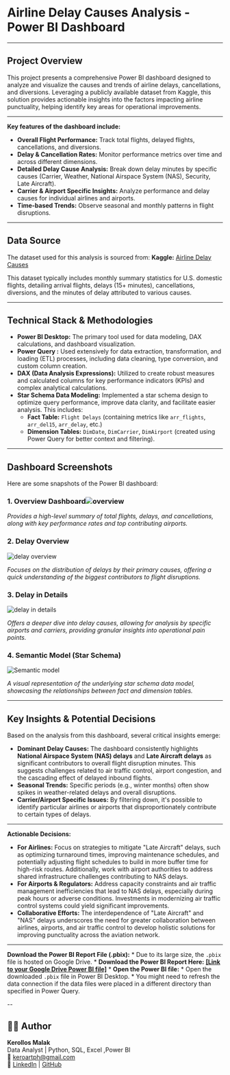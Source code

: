 # Airline Delay Causes Analysis - Power BI Dashboard
---

## Project Overview

This project presents a comprehensive Power BI dashboard designed to analyze and visualize the causes and trends of airline delays, cancellations, and diversions. Leveraging a publicly available dataset from Kaggle, this solution provides actionable insights into the factors impacting airline punctuality, helping identify key areas for operational improvements.

---

**Key features of the dashboard include:**

* **Overall Flight Performance:** Track total flights, delayed flights, cancellations, and diversions.
* **Delay & Cancellation Rates:** Monitor performance metrics over time and across different dimensions.
* **Detailed Delay Cause Analysis:** Break down delay minutes by specific causes (Carrier, Weather, National Airspace System (NAS), Security, Late Aircraft).
* **Carrier & Airport Specific Insights:** Analyze performance and delay causes for individual airlines and airports.
* **Time-based Trends:** Observe seasonal and monthly patterns in flight disruptions.

---

## Data Source

The dataset used for this analysis is sourced from:
**Kaggle:** [Airline Delay Causes](https://www.kaggle.com/datasets/giovamata/airlinedelaycauses)

This dataset typically includes monthly summary statistics for U.S. domestic flights, detailing arrival flights, delays (15+ minutes), cancellations, diversions, and the minutes of delay attributed to various causes.

---

## Technical Stack & Methodologies

* **Power BI Desktop:** The primary tool used for data modeling, DAX calculations, and dashboard visualization.
* **Power Query :** Used extensively for data extraction, transformation, and loading (ETL) processes, including data cleaning, type conversion, and custom column creation.
* **DAX (Data Analysis Expressions):** Utilized to create robust measures and calculated columns for key performance indicators (KPIs) and complex analytical calculations.
* **Star Schema Data Modeling:** Implemented a star schema design to optimize query performance, improve data clarity, and facilitate easier analysis. This includes:
    * **Fact Table:** `Flight Delays` (containing metrics like `arr_flights`, `arr_del15`, `arr_delay`, etc.)
    * **Dimension Tables:** `DimDate`, `DimCarrier`, `DimAirport` (created using Power Query for better context and filtering).

---

## Dashboard Screenshots

Here are some snapshots of the Power BI dashboard:

### 1. Overview Dashboard![overview](https://github.com/user-attachments/assets/9cc9fa77-11f0-402b-b3de-fba8a7ca15f8)

*Provides a high-level summary of total flights, delays, and cancellations, along with key performance rates and top contributing airports.*

### 2. Delay Overview
![delay overview](https://github.com/user-attachments/assets/be5b4747-74b8-4dbc-92a0-80914a33596b)


*Focuses on the distribution of delays by their primary causes, offering a quick understanding of the biggest contributors to flight disruptions.*

### 3. Delay in Details
![delay in details](https://github.com/user-attachments/assets/06a713df-7a8c-44d5-b104-524434c177e4)

*Offers a deeper dive into delay causes, allowing for analysis by specific airports and carriers, providing granular insights into operational pain points.*

### 4. Semantic Model (Star Schema)
![Semantic model](https://github.com/user-attachments/assets/ac8cc865-36a5-47ad-b459-156d5f49fbc9)

*A visual representation of the underlying star schema data model, showcasing the relationships between fact and dimension tables.*

---

## Key Insights & Potential Decisions

Based on the analysis from this dashboard, several critical insights emerge:

* **Dominant Delay Causes:** The dashboard consistently highlights **National Airspace System (NAS) delays** and **Late Aircraft delays** as significant contributors to overall flight disruption minutes. This suggests challenges related to air traffic control, airport congestion, and the cascading effect of delayed inbound flights.
* **Seasonal Trends:** Specific periods (e.g., winter months) often show spikes in weather-related delays and overall disruptions.
* **Carrier/Airport Specific Issues:** By filtering down, it's possible to identify particular airlines or airports that disproportionately contribute to certain types of delays.

---

**Actionable Decisions:**

* **For Airlines:** Focus on strategies to mitigate "Late Aircraft" delays, such as optimizing turnaround times, improving maintenance schedules, and potentially adjusting flight schedules to build in more buffer time for high-risk routes. Additionally, work with airport authorities to address shared infrastructure challenges contributing to NAS delays.
* **For Airports & Regulators:** Address capacity constraints and air traffic management inefficiencies that lead to NAS delays, especially during peak hours or adverse conditions. Investments in modernizing air traffic control systems could yield significant improvements.
* **Collaborative Efforts:** The interdependence of "Late Aircraft" and "NAS" delays underscores the need for greater collaboration between airlines, airports, and air traffic control to develop holistic solutions for improving punctuality across the aviation network.

---
**Download the Power BI Report File (.pbix):**
    * Due to its large size, the `.pbix` file is hosted on Google Drive.
    * **Download the Power BI Report Here:** [**[Link to your Google Drive Power BI file]**](https://drive.google.com/drive/folders/1O7U-3OMSH1igK_TnY2vhVYEFNrNI4cqL?usp=drive_link)
        * 
**Open the Power BI file:**
    * Open the downloaded `.pbix` file in Power BI Desktop.
    * You might need to refresh the data connection if the data files were placed in a different directory than specified in Power Query.

--

## 🧑‍💻 Author

**Kerollos Malak**  
Data Analyst  | Python, SQL, Excel ,Power BI  
📧 keroartph@gmail.com  
🔗 [LinkedIn](https://www.linkedin.com/in/kerollos-malak-207998211/) | [GitHub](https://github.com/KerollosMalak)
